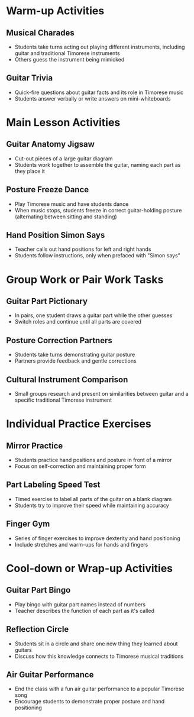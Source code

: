 # Warm-up Activities

## Musical Charades
- Students take turns acting out playing different instruments, including guitar and traditional Timorese instruments
- Others guess the instrument being mimicked

## Guitar Trivia
- Quick-fire questions about guitar facts and its role in Timorese music
- Students answer verbally or write answers on mini-whiteboards

# Main Lesson Activities

## Guitar Anatomy Jigsaw
- Cut-out pieces of a large guitar diagram
- Students work together to assemble the guitar, naming each part as they place it

## Posture Freeze Dance
- Play Timorese music and have students dance
- When music stops, students freeze in correct guitar-holding posture (alternating between sitting and standing)

## Hand Position Simon Says
- Teacher calls out hand positions for left and right hands
- Students follow instructions, only when prefaced with "Simon says"

# Group Work or Pair Work Tasks

## Guitar Part Pictionary
- In pairs, one student draws a guitar part while the other guesses
- Switch roles and continue until all parts are covered

## Posture Correction Partners
- Students take turns demonstrating guitar posture
- Partners provide feedback and gentle corrections

## Cultural Instrument Comparison
- Small groups research and present on similarities between guitar and a specific traditional Timorese instrument

# Individual Practice Exercises

## Mirror Practice
- Students practice hand positions and posture in front of a mirror
- Focus on self-correction and maintaining proper form

## Part Labeling Speed Test
- Timed exercise to label all parts of the guitar on a blank diagram
- Students try to improve their speed while maintaining accuracy

## Finger Gym
- Series of finger exercises to improve dexterity and hand positioning
- Include stretches and warm-ups for hands and fingers

# Cool-down or Wrap-up Activities

## Guitar Part Bingo
- Play bingo with guitar part names instead of numbers
- Teacher describes the function of each part as it's called

## Reflection Circle
- Students sit in a circle and share one new thing they learned about guitars
- Discuss how this knowledge connects to Timorese musical traditions

## Air Guitar Performance
- End the class with a fun air guitar performance to a popular Timorese song
- Encourage students to demonstrate proper posture and hand positioning